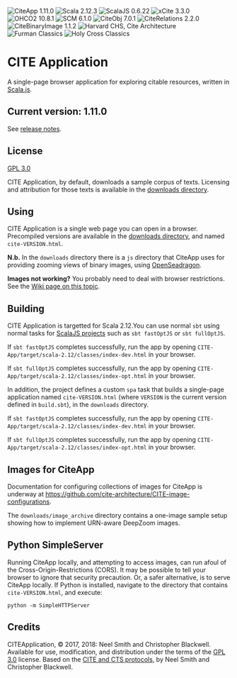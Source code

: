 

![CiteApp 1.11.0](https://img.shields.io/badge/CiteApp-1.11.0-blue.svg) ![Scala 2.12.3](https://img.shields.io/badge/scala-2.12.3-brightgreen.svg) ![ScalaJS 0.6.22](https://img.shields.io/badge/scala%20js-0.6.22-brightgreen.svg) ![xCite 3.3.0](https://img.shields.io/badge/xcite-3.3.0-green.svg) ![OHCO2 10.8.1](https://img.shields.io/badge/ohco2-10.8.1-green.svg) ![SCM 6.1.0](https://img.shields.io/badge/scm-6.1.0-green.svg) ![CiteObj 7.0.1](https://img.shields.io/badge/citeobj-7.0.1-green.svg) ![CiteRelations 2.2.0](https://img.shields.io/badge/citerelations-2.2.0-green.svg) ![CiteBinaryImage 1.1.2](https://img.shields.io/badge/citebinaryimage-1.1.2-green.svg) ![Harvard CHS, Cite Architecture](https://img.shields.io/badge/harvard%20chs-cite--architecture-A51C30.svg) ![Furman Classics](https://img.shields.io/badge/furman-classics-582C83.svg) ![Holy Cross Classics](https://img.shields.io/badge/holy%20cross-classics-602d89.svg)

# CITE Application

A single-page browser application for exploring citable resources, written in [Scala.js](http://www.scala-js.org/).

## Current version: 1.11.0

See [release notes](releases.md).

## License

[GPL 3.0](https://opensource.org/licenses/gpl-3.0.html)

CITE Application, by default, downloads a sample corpus of texts. Licensing and attribution for those texts is available in the [downloads directory](downloads).

## Using

CITE Application is a single web page you can open in a browser. Precompiled versions are available in the [downloads directory](downloads), and named `cite-VERSION.html`.

**N.b.** In the `downloads` directory there is a `js` directory that CiteApp uses for providing zooming views of binary images, using [OpenSeadragon](https://openseadragon.github.io). 

**Images not working?** You probably need to deal with browser restrictions. See the [Wiki page on this topic](https://github.com/cite-architecture/CITE-App/wiki/Local-File-and-Cross-Domain-Restrictions).

## Building

CITE Application is targetted for Scala 2.12.You can use normal `sbt` using normal tasks for [ScalaJS projects](https://www.scala-js.org/doc/project/building.html) such as  `sbt fastOptJS` or `sbt fullOptJS`.

If `sbt fastOptJS` completes successfully, run the app by opening `CITE-App/target/scala-2.12/classes/index-dev.html` in your browser.

If `sbt fullOptJS` completes successfully, run the app by opening `CITE-App/target/scala-2.12/classes/index-opt.html` in your browser.

In addition, the project defines a custom `spa` task that builds a single-page application named `cite-VERSION.html` (where `VERSION` is the current version defined in `build.sbt`), in the `downloads` directory.

If `sbt fastOptJS` completes successfully, run the app by opening `CITE-App/target/scala-2.12/classes/index-dev.html` in your browser.

If `sbt fullOptJS` completes successfully, run the app by opening `CITE-App/target/scala-2.12/classes/index-opt.html` in your browser.

## Images for CiteApp

Documentation for configuring collections of images for CiteApp is underway at <https://github.com/cite-architecture/CITE-image-configurations>.

The `downloads/image_archive` directory contains a one-image sample setup showing how to implement URN-aware DeepZoom images.

## Python SimpleServer

Running CiteApp locally, and attempting to access images, can run afoul of the Cross-Origin-Restrictions (CORS). It may be possible to tell your browser to ignore that security precaution. Or, a safer alternative, is to serve CiteApp locally. If Python is installed, navigate to the directory that contains `cite-VERSION.html`, and execute:

`python -m SimpleHTTPServer`


## Credits

CITEApplication, © 2017, 2018: Neel Smith and Christopher Blackwell. Available for use, modification, and distribution under the terms of the [GPL 3.0](https://opensource.org/licenses/gpl-3.0.html) license. Based on the [CITE and CTS protocols](http://cite-architecture.github.io), by Neel Smith and Christopher Blackwell.
